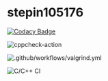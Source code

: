 # stepin105176

[![Codacy Badge](https://api.codacy.com/project/badge/Grade/06768226f9744a088e334a03126e4292)](https://app.codacy.com/gh/prithviwarrior/stepin105176?utm_source=github.com&utm_medium=referral&utm_content=prithviwarrior/stepin105176&utm_campaign=Badge_Grade)

![cppcheck-action](https://github.com/prithviwarrior/stepin105176/workflows/cppcheck-action/badge.svg)

![.github/workflows/valgrind.yml](https://github.com/prithviwarrior/stepin105176/workflows/.github/workflows/valgrind.yml/badge.svg)

![C/C++ CI](https://github.com/stepin105361/calc/workflows/C/C++%20CI/badge.svg)
